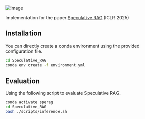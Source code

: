 ![image](https://github.com/user-attachments/assets/eb1baddd-4903-431e-b352-44d5d57784d2)

Implementation for the paper [Speculative RAG](https://arxiv.org/abs/2407.08223) (ICLR 2025)

## Installation
You can directly create a conda environment using the provided configuration file.
```bash
cd Speculative_RAG
conda env create -f environment.yml
```

## Evaluation
Using the following script to evaluate Speculative RAG.
```bash
conda activate sperag
cd Speculative_RAG
bash ./scripts/inference.sh
```
